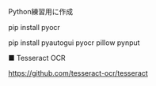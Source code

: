 Python練習用に作成

pip install pyocr

pip install pyautogui pyocr pillow pynput

■ Tesseract OCR

https://github.com/tesseract-ocr/tesseract
